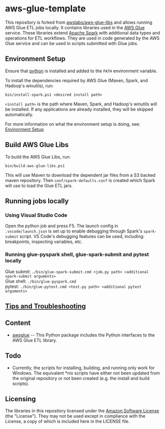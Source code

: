 # aws-glue-template
This repository is forked from [awslabs/aws-glue-libs](https://github.com/awslabs/aws-glue-libs) and allows running AWS Glue ETL jobs locally. It contains libraries used in the [AWS Glue](https://aws.amazon.com/glue) service. These libraries extend [Apache Spark](https://spark.apache.org/) with additional data types and operations for ETL workflows. They are used in code generated by the AWS Glue service and can be used in scripts submitted with Glue jobs.

## Environment Setup
Ensure that [python](https://www.python.org/downloads/) is installed and added to the `PATH` environment variable.

To install the dependencies required by AWS Glue (Maven, Spark, and Hadoop's winutils), run:
```
bin/install-spark.ps1 <desired install path>
```
`<install path>` is the path where Maven, Spark, and Hadoop's winutils will be installed. If any applications are already installed, they will be skipped automatically.

For more information on what the environment setup is doing, see: [Environment Setup](docs/environment-setup.md)

## Build AWS Glue Libs
To build the AWS Glue Libs, run:

```
bin/build-aws-glue-libs.ps1
```

This will use Maven to download the dependent jar files from a S3 backed maven repository. Then `conf/spark-defaults.conf` is created which Spark will use to load the Glue ETL jars.

## Running jobs locally

### Using Visual Studio Code
Open the python job and press F5. The launch config in `.vscode/launch.json` is set up to enable debugging through Spark's `spark-submit` script. VS Code's debugging features can be used, including: breakpoints, inspecting variables, etc.

### Running glue-pyspark shell, glue-spark-submit and pytest locally
Glue submit: `./bin/glue-spark-submit.cmd <job.py path> <additional spark-submit arguments>`  
Glue shell: `./bin/glue-pyspark.cmd`  
pytest: `./bin/glue-pytest.cmd <test.py path> <additional pytest arguments>`  

## [Tips and Troubleshooting](docs/tips-and-troubleshooting.md)

## Content

- [awsglue](awsglue) -- This Python package includes the Python interfaces to the AWS Glue ETL library.

## Todo
- Currently, the scripts for installing, building, and running only work for Windows. The equivalent *nix scripts have either not been updated from the original repository or not been created (e.g. the install and build scripts).

## Licensing
The libraries in this repository licensed under the [Amazon Software License](http://aws.amazon.com/asl/) (the "License"). They may not be used except in compliance with the License, a copy of which is included here in the LICENSE file.
